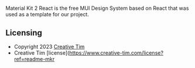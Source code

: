 #

Material Kit 2 React is the free MUI Design System based on React that was used as a template for our project. 

## Licensing

- Copyright 2023 [Creative Tim](https://www.creative-tim.com?ref=readme-mkr)
- Creative Tim [license](https://www.creative-tim.com/license?ref=readme-mkr
